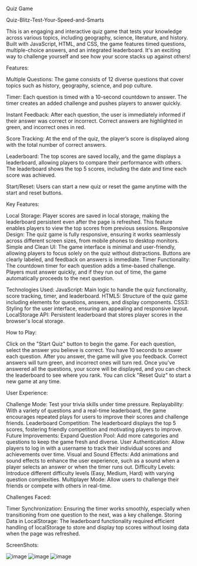 Quiz Game 

Quiz-Blitz-Test-Your-Speed-and-Smarts

This is an engaging and interactive quiz game that tests your knowledge across various topics, including geography, science, literature, and history. Built with JavaScript, HTML, and CSS, the game features timed questions, multiple-choice answers, and an integrated leaderboard. It's an exciting way to challenge yourself and see how your score stacks up against others!

Features:

Multiple Questions: The game consists of 12 diverse questions that cover topics such as history, geography, science, and pop culture.

Timer: Each question is timed with a 10-second countdown to answer. The timer creates an added challenge and pushes players to answer quickly.

Instant Feedback: After each question, the user is immediately informed if their answer was correct or incorrect. Correct answers are highlighted in green, and incorrect ones in red.

Score Tracking: At the end of the quiz, the player’s score is displayed along with the total number of correct answers.

Leaderboard: The top scores are saved locally, and the game displays a leaderboard, allowing players to compare their performance with others. The leaderboard shows the top 5 scores, including the date and time each score was achieved.

Start/Reset: Users can start a new quiz or reset the game anytime with the start and reset buttons.

Key Features:

Local Storage: Player scores are saved in local storage, making the leaderboard persistent even after the page is refreshed. This feature enables players to view the top scores from previous sessions.
Responsive Design: The quiz game is fully responsive, ensuring it works seamlessly across different screen sizes, from mobile phones to desktop monitors.
Simple and Clean UI: The game interface is minimal and user-friendly, allowing players to focus solely on the quiz without distractions. Buttons are clearly labeled, and feedback on answers is immediate.
Timer Functionality: The countdown timer for each question adds a time-based challenge. Players must answer quickly, and if they run out of time, the game automatically proceeds to the next question.


Technologies Used:
JavaScript: Main logic to handle the quiz functionality, score tracking, timer, and leaderboard.
HTML5: Structure of the quiz game including elements for questions, answers, and display components.
CSS3: Styling for the user interface, ensuring an appealing and responsive layout.
LocalStorage API: Persistent leaderboard that stores player scores in the browser's local storage.


How to Play:

Click on the "Start Quiz" button to begin the game.
For each question, select the answer you believe is correct. You have 10 seconds to answer each question.
After you answer, the game will give you feedback. Correct answers will turn green, and incorrect ones will turn red.
Once you've answered all the questions, your score will be displayed, and you can check the leaderboard to see where you rank.
You can click "Reset Quiz" to start a new game at any time.


User Experience:

Challenge Mode: Test your trivia skills under time pressure.
Replayability: With a variety of questions and a real-time leaderboard, the game encourages repeated plays for users to improve their scores and challenge friends.
Leaderboard Competition: The leaderboard displays the top 5 scores, fostering friendly competition and motivating players to improve.
Future Improvements:
Expand Question Pool: Add more categories and questions to keep the game fresh and diverse.
User Authentication: Allow players to log in with a username to track their individual scores and achievements over time.
Visual and Sound Effects: Add animations and sound effects to enhance the user experience, such as a sound when a player selects an answer or when the timer runs out.
Difficulty Levels: Introduce different difficulty levels (Easy, Medium, Hard) with varying question complexities.
Multiplayer Mode: Allow users to challenge their friends or compete with others in real-time.


Challenges Faced:

Timer Synchronization: Ensuring the timer works smoothly, especially when transitioning from one question to the next, was a key challenge.
Storing Data in LocalStorage: The leaderboard functionality required efficient handling of localStorage to store and display top scores without losing data when the page was refreshed.


ScreenShots:

![image](https://github.com/user-attachments/assets/de4b7f44-deda-4f05-8f4c-35923825ab55)
![image](https://github.com/user-attachments/assets/24b387d7-f69f-4404-bbd5-216f6915b8b6)
![image](https://github.com/user-attachments/assets/67b41aa9-653f-4e1e-8829-4e456dd47a98)




